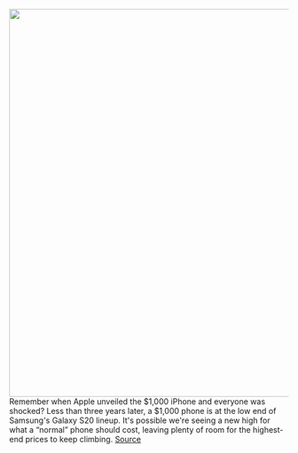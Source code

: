 <img src='https://cdn.vox-cdn.com/thumbor/ot5eonmFJWb9cpOLrQLHThRtPL0=/0x0:2040x1360/1200x800/filters:focal(857x517:1183x843)/cdn.vox-cdn.com/uploads/chorus_image/image/66297825/vpavic_200206_3899_0211.0.jpg' width='700px' /><br/>
Remember when Apple unveiled the $1,000 iPhone and everyone was shocked? Less than three years later, a $1,000 phone is at the low end of Samsung's Galaxy S20 lineup. It's possible we're seeing a new high for what a “normal” phone should cost, leaving plenty of room for the highest-end prices to keep climbing.
<a href='https://www.theverge.com/2020/2/11/21133666/samsung-galaxy-flip-motorola-apple-iphone-razr'> Source <a/>